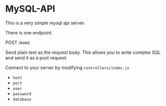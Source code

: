 # MySQL-API

This is a very simple mysql api server.

There is one endpoint.

POST /exec

Send plain text as the request body.
This allows you to write complex SQL and send it as a post request.


Connect to your server by modifying `controllers/index.js`
- `host`
- `port`
- `user`
- `password`
- `database`